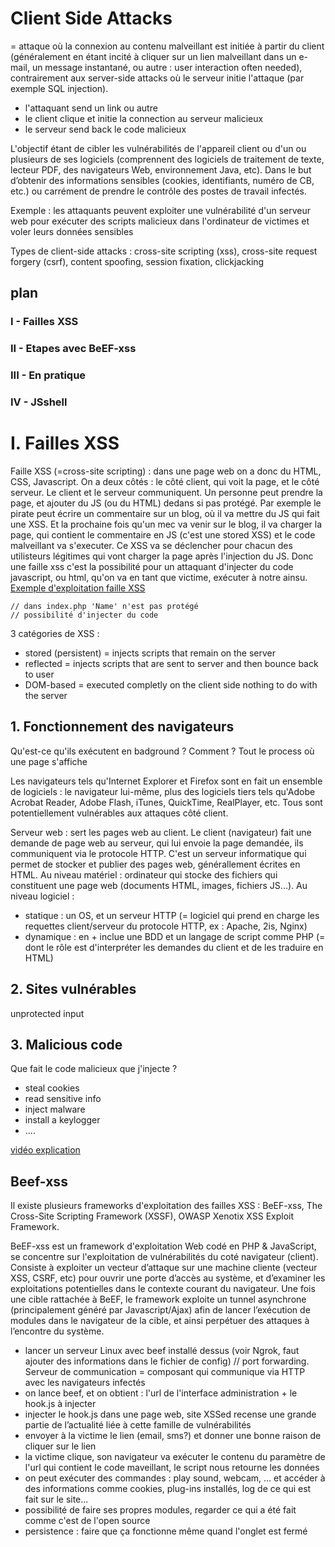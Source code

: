 # Client Side Attacks

= attaque où la connexion au contenu malveillant est initiée à partir du client (généralement en étant incité à cliquer sur un lien malveillant dans un e-mail, un message instantané, ou autre : user interaction often needed), contrairement aux server-side attacks où le serveur initie l'attaque (par exemple SQL injection). 
- l'attaquant send un link ou autre
- le client clique et initie la connection au serveur malicieux
- le serveur send back le code malicieux

L'objectif étant de cibler les vulnérabilités de l'appareil client ou d'un ou plusieurs de ses logiciels (comprennent des logiciels de traitement de texte, lecteur PDF, des navigateurs Web, environnement Java, etc). Dans le but d’obtenir des informations sensibles (cookies, identifiants, numéro de CB, etc.) ou carrément de prendre le contrôle des postes de travail infectés.

Exemple : les attaquants peuvent exploiter une vulnérabilité d'un serveur web pour exécuter des scripts malicieux dans l'ordinateur de victimes et voler leurs données sensibles

Types de client-side attacks : cross-site scripting (xss), cross-site request forgery (csrf), content spoofing, session fixation, clickjacking


## plan
### I - Failles XSS
### II - Etapes avec BeEF-xss
### III - En pratique
### IV - JSshell


# I. Failles XSS

Faille XSS (=cross-site scripting) : dans une page web on a donc du HTML, CSS, Javascript. On a deux côtés : le côté client, qui voit la page, et le côté serveur. Le client et le serveur communiquent. Un personne peut prendre la page, et ajouter du JS (ou du HTML) dedans si pas protégé. Par exemple le pirate peut écrire un commentaire sur un blog, où il va mettre du JS qui fait une XSS. Et la prochaine fois qu'un mec va venir sur le blog, il va charger la page, qui contient le commentaire en JS (c'est une stored XSS) et le code malveillant va s'executer. Ce XSS va se déclencher pour chacun des utilisteurs légitimes qui vont charger la page après l'injection du JS. Donc une faille xss c'est la possibilité pour un attaquant d'injecter du code javascript, ou html, qu'on va en tant que victime, exécuter à notre ainsu. [Exemple d'exploitation faille XSS](https://www.youtube.com/watch?v=iHcXH8eByDA)

`````
// dans index.php 'Name' n'est pas protégé
// possibilité d'injecter du code
`````

3 catégories de XSS : 
- stored (persistent) = injects scripts that remain on the server
- reflected = injects scripts that are sent to server and then bounce back to user
- DOM-based = executed completly on the client side nothing to do with the server

## 1. Fonctionnement des navigateurs

Qu'est-ce qu'ils exécutent en badground ? Comment ? Tout le process où une page s'affiche 

Les navigateurs tels qu'Internet Explorer et Firefox sont en fait un ensemble de logiciels : le navigateur lui-même, plus des logiciels tiers tels qu'Adobe Acrobat Reader, Adobe Flash, iTunes, QuickTime, RealPlayer, etc. Tous sont potentiellement vulnérables aux attaques côté client. 

Serveur web : sert les pages web au client. Le client (navigateur) fait une demande de page web au serveur, qui lui envoie la page demandée, ils communiquent via le protocole HTTP. C'est un serveur informatique qui permet de stocker et publier des pages web, générallement écrites en HTML. Au niveau matériel : ordinateur qui stocke des fichiers qui constituent une page web (documents HTML, images, fichiers JS...). Au niveau logiciel : 
- statique : un OS, et un serveur HTTP (= logiciel qui prend en charge les requettes client/serveur du protocole HTTP, ex : Apache, 2is, Nginx)
- dynamique : en + inclue une BDD et un langage de script comme PHP (= dont le rôle est d'interpréter les demandes du client et de les traduire en HTML)

## 2. Sites vulnérables

unprotected input

## 3. Malicious code

Que fait le code malicieux que j'injecte ? 
- steal cookies
- read sensitive info
- inject malware
- install a keylogger
- ....


[vidéo explication](https://www.youtube.com/watch?v=TVBMqQGLCYM)


## Beef-xss

Il existe plusieurs frameworks d'exploitation des failles XSS : BeEF-xss, The Cross-Site Scripting Framework (XSSF), OWASP Xenotix XSS Exploit Framework.

BeEF-xss est un framework d'exploitation Web codé en PHP & JavaScript, se concentre sur l'exploitation de vulnérabilités du coté navigateur (client). Consiste à exploiter un vecteur d’attaque sur une machine cliente (vecteur XSS, CSRF, etc) pour ouvrir une porte d’accès au système, et d’examiner les exploitations potentielles dans le contexte courant du navigateur. Une fois une cible rattachée à BeEF, le framework exploite un tunnel asynchrone (principalement généré par Javascript/Ajax) afin de lancer l’exécution de modules dans le navigateur de la cible, et ainsi perpétuer des attaques à l’encontre du système. 

- lancer un serveur Linux avec beef installé dessus (voir Ngrok, faut ajouter des informations dans le fichier de config) // port forwarding. Serveur de communication = composant qui communique via HTTP avec les navigateurs infectés
- on lance beef, et on obtient : l'url de l'interface administration + le hook.js à injecter
- injecter le hook.js dans une page web, site XSSed recense une grande partie de l’actualité liée à cette famille de vulnérabilités
- envoyer à la victime le lien (email, sms?) et donner une bonne raison de cliquer sur le lien
- la victime clique, son navigateur va exécuter le contenu du paramètre de l'url qui contient le code maveillant, le script nous retourne les données 
- on peut exécuter des commandes : play sound, webcam, ... et accéder à des informations comme cookies, plug-ins installés, log de ce qui est fait sur le site...
- possibilité de faire ses propres modules, regarder ce qui a été fait comme c'est de l'open source
- persistence : faire que ça fonctionne même quand l'onglet est fermé

